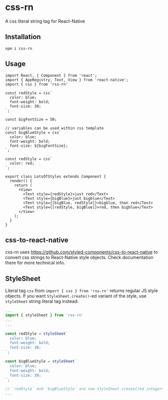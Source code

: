 # css-rn
A css literal string tag for React-Native

## Installation
```
npm i css-rn
```

## Usage
```react
import React, { Component } from 'react';
import { AppRegistry, Text, View } from 'react-native';
import { css } from 'rss-rn'

const redStyle = css`
  color: blue;
  font-weight: bold;
  font-size: 30;
`;

const bigFontSize = 50;

// variables can be used within css template
const bigBlueStyle = css`
  color: blue;
  font-weight: bold;
  font-size: ${bigFontSize};
`;

const redStyle = css`
  color: red;
`;

export class LotsOfStyles extends Component {
  render() {
    return (
      <View>
        <Text style={redStyle}>just red</Text>
        <Text style={bigBlue}>just bigblue</Text>
        <Text style={[bigBlue, redStyle]}>bigblue, then red</Text>
        <Text style={[redStyle, bigBlue]}>red, then bigblue</Text>
      </View>
    );
  }
}
```

## css-to-react-native
css-rn uses https://github.com/styled-components/css-to-react-native to convert css strings to React-Native style objects. Check documentation there for more technical info.

## StyleSheet
Literal tag `css` from `import { css } from 'rss-rn'` returns regular JS style objects.
If you want `StyleSheet.create()`-ed variant of the style, use `styleSheet` string literal tag instead:
```javascript
...
import { styleSheet } from 'rss-rn'
...
...

const redStyle = styleSheet`
  color: blue;
  font-weight: bold;
  font-size: 30;
`;

const bigBlueStyle = styleSheet`
  color: blue;
  font-weight: bold;
  font-size: 30;
`;

// `redStyle` and `bigBlueStyle` are now StyleSheet.create()ed integers instead of style objects
...
```
